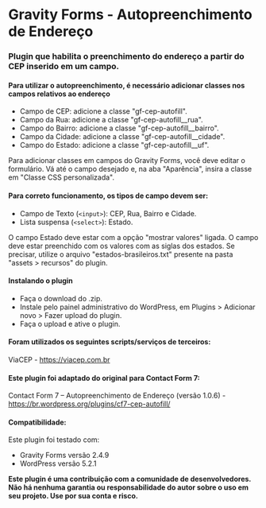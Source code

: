 # Gravity Forms - Autopreenchimento de Endereço

### Plugin que habilita o preenchimento do endereço a partir do CEP inserido em um campo.

#### Para utilizar o autopreenchimento, é necessário adicionar classes nos campos relativos ao endereço

- Campo de CEP: adicione a classe "gf-cep-autofill".
- Campo da Rua: adicione a classe "gf-cep-autofill__rua".
- Campo do Bairro: adicione a classe "gf-cep-autofill__bairro".
- Campo da Cidade: adicione a classe "gf-cep-autofill__cidade".
- Campo do Estado: adicione a classe "gf-cep-autofill__uf".

Para adicionar classes em campos do Gravity Forms, você deve editar o formulário. Vá até o campo desejado e, na aba "Aparência", insira a classe em "Classe CSS personalizada".

#### Para correto funcionamento, os tipos de campo devem ser:

- Campo de Texto (`<input>`): CEP, Rua, Bairro e Cidade.
- Lista suspensa (`<select>`): Estado.
	
O campo Estado deve estar com a opção "mostrar valores" ligada.
O campo deve estar preenchido com os valores com as siglas dos estados. Se precisar, utilize o arquivo "estados-brasileiros.txt" presente na pasta "assets > recursos" do plugin.

#### Instalando o plugin

- Faça o download do .zip.
- Instale pelo painel administrativo do WordPress, em Plugins > Adicionar novo > Fazer upload do plugin.
- Faça o upload e ative o plugin.

#### Foram utilizados os seguintes scripts/serviços de terceiros:

ViaCEP - https://viacep.com.br

#### Este plugin foi adaptado do original para Contact Form 7:

Contact Form 7 – Autopreenchimento de Endereço (versão 1.0.6) - https://br.wordpress.org/plugins/cf7-cep-autofill/

#### Compatibilidade:

Este plugin foi testado com:
- Gravity Forms versão 2.4.9
- WordPress versão 5.2.1

**Este plugin é uma contribuição com a comunidade de desenvolvedores. Não há nenhuma garantia ou responsabilidade do autor sobre o uso em seu projeto. Use por sua conta e risco.**
